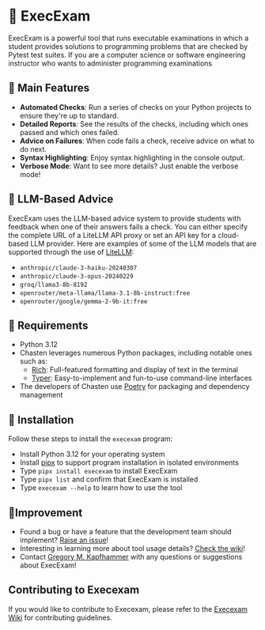 # 🚀 ExecExam

ExecExam is a powerful tool that runs executable examinations in which a
student provides solutions to programming problems that are checked by Pytest
test suites. If you are a computer science or software engineering instructor
who wants to administer programming examinations

## 🌟 Main Features

- **Automated Checks**: Run a series of checks on your Python projects to ensure
they're up to standard.
- **Detailed Reports**: See the results of the checks, including which ones
passed and which ones failed.
- **Advice on Failures**: When code fails a check, receive advice on what to do next.
- **Syntax Highlighting**: Enjoy syntax highlighting in the console output.
- **Verbose Mode**: Want to see more details? Just enable the verbose mode!

## 🤝 LLM-Based Advice

ExecExam uses the LLM-based advice system to provide students with feedback
when one of their answers fails a check. You can either specify the complete
URL of a LiteLLM API proxy or set an API key for a cloud-based LLM provider.
Here are examples of some of the LLM models that are supported through the use
of [LiteLLM](https://docs.litellm.ai/docs/providers):

- `anthropic/claude-3-haiku-20240307`
- `anthropic/claude-3-opus-20240229`
- `groq/llama3-8b-8192`
- `openrouter/meta-llama/llama-3.1-8b-instruct:free`
- `openrouter/google/gemma-2-9b-it:free`

## 🔧 Requirements

- Python 3.12
- Chasten leverages numerous Python packages, including notable ones such as:
    - [Rich](https://github.com/Textualize/rich): Full-featured formatting and display of text in the terminal
    - [Typer](https://github.com/tiangolo/typer): Easy-to-implement and fun-to-use command-line interfaces
- The developers of Chasten use [Poetry](https://github.com/python-poetry/poetry) for packaging and dependency management

## 🔽 Installation

Follow these steps to install the `execexam` program:

- Install Python 3.12 for your operating system
- Install [pipx](https://github.com/pypa/pipx) to support program installation in isolated environments
- Type `pipx install execexam` to install ExecExam
- Type `pipx list` and confirm that ExecExam is installed
- Type `execexam --help` to learn how to use the tool

## 🧗Improvement

- Found a bug or have a feature that the development team should implement?
[Raise an issue](https://github.com/gkapfham/execexam/issues)!
- Interesting in learning more about tool usage details? [Check the
wiki](https://github.com/gkapfham/execexam/wiki)!
- Contact [Gregory M. Kapfhammer](https://www.gregorykapfhammer.com/) with any
questions or suggestions about ExecExam!

## Contributing to Execexam

If you would like to contribute to Execexam, please refer to the [Execexam Wiki](https://github.com/GatorEducator/gatorgrade/wiki/Contributing-Guidelines) for contributing guidelines.
